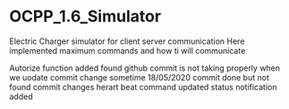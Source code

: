 # OCPP_1.6_Simulator
Electric Charger simulator for client server communication 
Here implemented maximum commands and how ti will communicate

Autorize function added
found github commit is not taking properly when we uodate commit change sometime 18/05/2020 commit done but not found commit changes
herart beat command updated
status notification added
